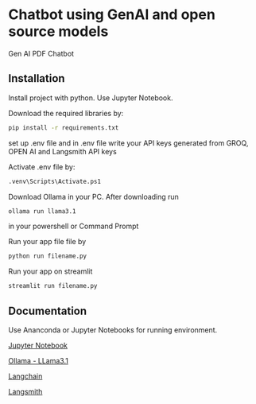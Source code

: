 # Chatbot using GenAI and open source models

Gen AI PDF Chatbot



## Installation

Install project with python. Use Jupyter Notebook.

Download the required libraries by:

```bash
pip install -r requirements.txt
```
set up .env file and in .env file write your API keys generated from GROQ, OPEN AI and Langsmith API keys

Activate .env file by:

```bash
.venv\Scripts\Activate.ps1

```

Download Ollama in your PC.
After downloading run 

```bash
ollama run llama3.1
```
in your powershell or Command Prompt

Run your app file file by 

``` bash
python run filename.py
```

Run your app on streamlit 
``` bash
streamlit run filename.py
```
## Documentation
Use Ananconda or Jupyter Notebooks for running environment.

[Jupyter Notebook](https://jupyter.org/)

[Ollama - LLama3.1](https://ollama.com/library/llama3.1)

[Langchain](https://python.langchain.com/v0.2/docs/introduction/)

[Langsmith](https://docs.smith.langchain.com/)





 
